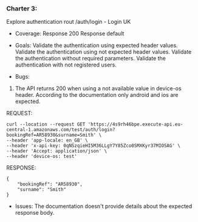 ### Charter 3: 
Explore authentication rout /auth/login - Login UK
	
* Coverage: 
Response 200
Response default

* Goals:
Validate the authentication using expected header values.
Validate the authentication using not expected header values.
Validate the authentication without required parameters.
Validate the authentication with not registered users.

* Bugs:
1. The API returns 200 when using a not available value in device-os header. According to the documentation only android and ios are expected.

REQUEST:
```
curl --location --request GET 'https://4s9rh46bpe.execute-api.eu-central-1.amazonaws.com/test/auth/login?bookingRef=AR58930&surname=Smith' \
--header 'app-locale: en_GB' \
--header 'x-api-key: 0qNSzqieHI5M36LLgY7Y85Zco0SMXKyr37MIOSAG' \
--header 'Accept: application/json' \
--header 'device-os: test'	
```
RESPONSE:
```
{
    "bookingRef": "AR58930",
    "surname": "Smith"
}
```

* Issues:
The documentation doesn't provide details about the expected response body.

